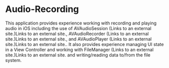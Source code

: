 # Audio-Recording
This application provides experience working with recording and playing audio in iOS including the use of AVAudioSession (Links to an external site.)Links to an external site., AVAudioRecorder (Links to an external site.)Links to an external site., and AVAudioPlayer (Links to an external site.)Links to an external site.. It also provides experience managing UI state in a View Controller and working with FileManager (Links to an external site.)Links to an external site. and writing/reading data to/from the file system.
